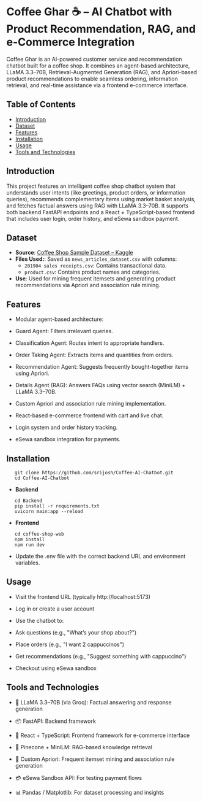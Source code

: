 # Coffee Ghar ☕ – AI Chatbot with Product Recommendation, RAG, and e-Commerce Integration

Coffee Ghar is an AI-powered customer service and recommendation chatbot built for a coffee shop. It combines an agent-based architecture, LLaMA 3.3–70B, Retrieval-Augmented Generation (RAG), and Apriori-based product recommendations to enable seamless ordering, information retrieval, and real-time assistance via a frontend e-commerce interface.

## Table of Contents

- [Introduction](#introduction)
- [Dataset](#dataset)
- [Features](#features)
- [Installation](#installation)
- [Usage](#usage)
- [Tools and Technologies](#tools-and-technologies)

## Introduction

This project features an intelligent coffee shop chatbot system that understands user intents (like greetings, product orders, or information queries), recommends complementary items using market basket analysis, and fetches factual answers using RAG with LLaMA 3.3–70B. It supports both backend FastAPI endpoints and a React + TypeScript-based frontend that includes user login, order history, and eSewa sandbox payment.

## Dataset

- **Source**: [Coffee Shop Sample Dataset – Kaggle](https://www.kaggle.com/datasets/ylchang/coffee-shop-sample-data-1113)
- **Files Used:**: Saved as `news_articles_dataset.csv` with columns:
  - `201904 sales receipts.csv`: Contains transactional data.
  - `product.csv`: Contains product names and categories.
- **Use**: Used for mining frequent itemsets and generating product recommendations via Apriori and association rule mining.

## Features

- Modular agent-based architecture:

- Guard Agent: Filters irrelevant queries.

- Classification Agent: Routes intent to appropriate handlers.

- Order Taking Agent: Extracts items and quantities from orders.

- Recommendation Agent: Suggests frequently bought-together items using Apriori.

- Details Agent (RAG): Answers FAQs using vector search (MiniLM) + LLaMA 3.3–70B.

- Custom Apriori and association rule mining implementation.

- React-based e-commerce frontend with cart and live chat.

- Login system and order history tracking.

- eSewa sandbox integration for payments.

## Installation

```
   git clone https://github.com/srijosh/Coffee-AI-Chatbot.git
   cd Coffee-AI-Chatbot
```

- **Backend**

```
   cd Backend
   pip install -r requirements.txt
   uvicorn main:app --reload
```

- **Frontend**

```
   cd coffee-shop-web
   npm install
   npm run dev
```

- Update the .env file with the correct backend URL and environment variables.

## Usage

- Visit the frontend URL (typically http://localhost:5173)

- Log in or create a user account

- Use the chatbot to:

- Ask questions (e.g., "What’s your shop about?")

- Place orders (e.g., "I want 2 cappuccinos")

- Get recommendations (e.g., "Suggest something with cappuccino")

- Checkout using eSewa sandbox

## Tools and Technologies

- 🧠 LLaMA 3.3–70B (via Groq): Factual answering and response generation

- 📦 FastAPI: Backend framework

- 🛒 React + TypeScript: Frontend framework for e-commerce interface

- 📘 Pinecone + MiniLM: RAG-based knowledge retrieval

- 🧮 Custom Apriori: Frequent itemset mining and association rule generation

- 💳 eSewa Sandbox API: For testing payment flows

- 📊 Pandas / Matplotlib: For dataset processing and insights
